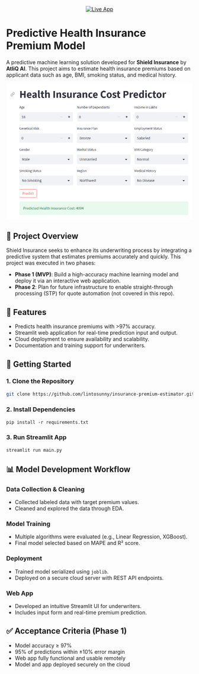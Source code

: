 <p align="center">
  <a href="https://your-app-link.com" target="_blank">
    <img src="https://img.shields.io/badge/Try%20the%20Live%20App-Click%20Here-blueviolet?style=for-the-badge&logo=streamlit&logoColor=white" alt="Live App" />
  </a>
</p>

# Predictive Health Insurance Premium Model

A predictive machine learning solution developed for **Shield Insurance** by **AtliQ AI**. This project aims to estimate health insurance premiums based on applicant data such as age, BMI, smoking status, and medical history.

![Insurance Predictor](insurance_predictor.png)


## 📌 Project Overview

Shield Insurance seeks to enhance its underwriting process by integrating a predictive system that estimates premiums accurately and quickly. This project was executed in two phases:

- **Phase 1 (MVP)**: Build a high-accuracy machine learning model and deploy it via an interactive web application.
- **Phase 2**: Plan for future infrastructure to enable straight-through processing (STP) for quote automation (not covered in this repo).



## 🧠 Features

- Predicts health insurance premiums with >97% accuracy.
- Streamlit web application for real-time prediction input and output.
- Cloud deployment to ensure availability and scalability.
- Documentation and training support for underwriters.



## 🚀 Getting Started

### 1. Clone the Repository

```bash
git clone https://github.com/lintosunny/insurance-premium-estimator.git
```

### 2. Install Dependencies
```
pip install -r requirements.txt
```

### 3. Run Streamlit App
```
streamlit run main.py
```



## 📊 Model Development Workflow

### Data Collection & Cleaning
- Collected labeled data with target premium values.
- Cleaned and explored the data through EDA.

### Model Training
- Multiple algorithms were evaluated (e.g., Linear Regression, XGBoost).
- Final model selected based on MAPE and R² score.

### Deployment
- Trained model serialized using `joblib`.
- Deployed on a secure cloud server with REST API endpoints.

### Web App
- Developed an intuitive Streamlit UI for underwriters.
- Includes input form and real-time premium prediction.



## ✅ Acceptance Criteria (Phase 1)

- Model accuracy ≥ 97%
- 95% of predictions within ±10% error margin
- Web app fully functional and usable remotely
- Model and app deployed securely on the cloud